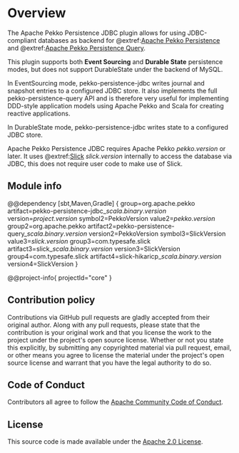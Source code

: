 # Overview

The Apache Pekko Persistence JDBC plugin allows for using JDBC-compliant databases as backend for @extref:[Apache Pekko Persistence](pekko:persistence.html) and @extref:[Apache Pekko Persistence Query](pekko:persistence-query.html).

This plugin supports both **Event Sourcing** and **Durable State** persistence modes, but does not support DurableState under the backend of MySQL.

In EventSourcing mode, pekko-persistence-jdbc writes journal and snapshot entries to a configured JDBC store. It also implements the full pekko-persistence-query API and is therefore very useful for implementing DDD-style application models using Apache Pekko and Scala for creating reactive applications.

In DurableState mode, pekko-persistence-jdbc writes state to a configured JDBC store. 

Apache Pekko Persistence JDBC requires Apache Pekko $pekko.version$ or later. It uses @extref:[Slick](slick:) $slick.version$ internally to access the database via JDBC, this does not require user code to make use of Slick.

## Module info

@@dependency [sbt,Maven,Gradle] {
  group=org.apache.pekko
  artifact=pekko-persistence-jdbc_$scala.binary.version$
  version=$project.version$
  symbol2=PekkoVersion
  value2=$pekko.version$
  group2=org.apache.pekko
  artifact2=pekko-persistence-query_$scala.binary.version$
  version2=PekkoVersion
  symbol3=SlickVersion
  value3=$slick.version$
  group3=com.typesafe.slick
  artifact3=slick_$scala.binary.version$
  version3=SlickVersion
  group4=com.typesafe.slick
  artifact4=slick-hikaricp_$scala.binary.version$
  version4=SlickVersion
}

@@project-info{ projectId="core" }

## Contribution policy

Contributions via GitHub pull requests are gladly accepted from their original author. Along with any pull requests, please state that the contribution is your original work and that you license the work to the project under the project's open source license. Whether or not you state this explicitly, by submitting any copyrighted material via pull request, email, or other means you agree to license the material under the project's open source license and warrant that you have the legal authority to do so.

## Code of Conduct

Contributors all agree to follow the [Apache Community Code of Conduct](https://www.apache.org/foundation/policies/conduct.html).

## License

This source code is made available under the [Apache 2.0 License](https://www.apache.org/licenses/LICENSE-2.0).
